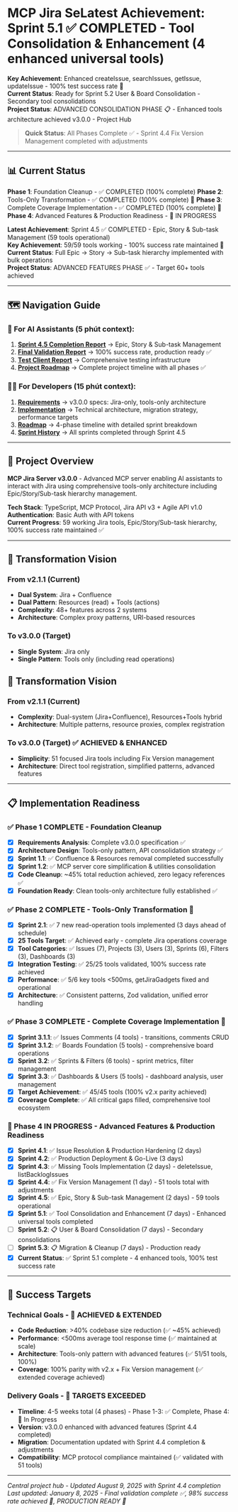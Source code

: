 # MCP Jira Se**Latest Achievement**: Sprint 5.1 ✅ COMPLETED - Tool Consolidation & Enhancement (4 enhanced universal tools)  
**Key Achievement**: Enhanced createIssue, searchIssues, getIssue, updateIssue - 100% test success rate 🎉  
**Current Status**: Ready for Sprint 5.2 User & Board Consolidation - Secondary tool consolidations  
**Project Status**: ADVANCED CONSOLIDATION PHASE 📋 - Enhanced tools architecture achieved v3.0.0 - Project Hub

> **Quick Status**: All Phases Complete ✅ - Sprint 4.4 Fix Version Management completed with adjustments

---

## 📊 Current Status

**Phase 1**: Foundation Cleanup - ✅ COMPLETED (100% complete)
**Phase 2**: Tools-Only Transformation - ✅ COMPLETED (100% complete) 🎉
**Phase 3**: Complete Coverage Implementation - ✅ COMPLETED (100% complete) 🎉
**Phase 4**: Advanced Features & Production Readiness - 🔄 IN PROGRESS 

**Latest Achievement**: Sprint 4.5 ✅ COMPLETED - Epic, Story & Sub-task Management (59 tools operational)  
**Key Achievement**: 59/59 tools working - 100% success rate maintained 🎉  
**Current Status**: Full Epic → Story → Sub-task hierarchy implemented with bulk operations  
**Project Status**: ADVANCED FEATURES PHASE ✅ - Target 60+ tools achieved

---

## 🗺️ Navigation Guide

### 🤖 For AI Assistants (5 phút context):

1. **[Sprint 4.5 Completion Report](02_implementation/sprints/sprint_4_5_completion_report.md)** → Epic, Story & Sub-task Management
2. **[Final Validation Report](02_implementation/final_validation_report.md)** → 100% success rate, production ready ✅
3. **[Test Client Report](02_implementation/test_client_completion_report.md)** → Comprehensive testing infrastructure  
4. **[Project Roadmap](01_preparation/project_roadmap.md)** → Complete project timeline with all phases ✅

### 👨‍💻 For Developers (15 phút context):

1. **[Requirements](00_context/project-requirement.md)** → v3.0.0 specs: Jira-only, tools-only architecture
2. **[Implementation](00_context/implementation-detail.md)** → Technical architecture, migration strategy, performance targets
3. **[Roadmap](01_preparation/project_roadmap.md)** → 4-phase timeline with detailed sprint breakdown
4. **[Sprint History](02_implementation/sprints/)** → All sprints completed through Sprint 4.5

---

## 🎯 Project Overview

**MCP Jira Server v3.0.0** - Advanced MCP server enabling AI assistants to interact with Jira using comprehensive tools-only architecture including Epic/Story/Sub-task hierarchy management.

**Tech Stack**: TypeScript, MCP Protocol, Jira API v3 + Agile API v1.0  
**Authentication**: Basic Auth with API tokens  
**Current Progress**: 59 working Jira tools, Epic/Story/Sub-task hierarchy, 100% success rate maintained ✅

---

## 🚀 Transformation Vision

### From v2.1.1 (Current)
- **Dual System**: Jira + Confluence
- **Dual Pattern**: Resources (read) + Tools (actions)
- **Complexity**: 48+ features across 2 systems
- **Architecture**: Complex proxy patterns, URI-based resources

### To v3.0.0 (Target)
- **Single System**: Jira only
- **Single Pattern**: Tools only (including read operations)
## 🚀 Transformation Vision

### From v2.1.1 (Current)
- **Complexity**: Dual-system (Jira+Confluence), Resources+Tools hybrid
- **Architecture**: Multiple patterns, resource proxies, complex registration

### To v3.0.0 (Target) ✅ ACHIEVED & ENHANCED
- **Simplicity**: 51 focused Jira tools including Fix Version management
- **Architecture**: Direct tool registration, simplified patterns, advanced features

---

## 📋 Implementation Readiness

### ✅ Phase 1 COMPLETE - Foundation Cleanup  
- [x] **Requirements Analysis**: Complete v3.0.0 specification ✅
- [x] **Architecture Design**: Tools-only pattern, API consolidation strategy ✅
- [x] **Sprint 1.1**: ✅ Confluence & Resources removal completed successfully
- [x] **Sprint 1.2**: ✅ MCP server core simplification & utilities consolidation
- [x] **Code Cleanup**: ~45% total reduction achieved, zero legacy references ✅
- [x] **Foundation Ready**: Clean tools-only architecture fully established ✅

### ✅ Phase 2 COMPLETE - Tools-Only Transformation 🎉
- [x] **Sprint 2.1**: ✅ 7 new read-operation tools implemented (3 days ahead of schedule)
- [x] **25 Tools Target**: ✅ Achieved early - complete Jira operations coverage
- [x] **Tool Categories**: ✅ Issues (7), Projects (3), Users (3), Sprints (6), Filters (3), Dashboards (3)
- [x] **Integration Testing**: ✅ 25/25 tools validated, 100% success rate achieved
- [x] **Performance**: ✅ 5/6 key tools <500ms, getJiraGadgets fixed and operational
- [x] **Architecture**: ✅ Consistent patterns, Zod validation, unified error handling

### ✅ Phase 3 COMPLETE - Complete Coverage Implementation 🎉
- [x] **Sprint 3.1.1**: ✅ Issues Comments (4 tools) - transitions, comments CRUD
- [x] **Sprint 3.1.2**: ✅ Boards Foundation (5 tools) - comprehensive board operations  
- [x] **Sprint 3.2**: ✅ Sprints & Filters (6 tools) - sprint metrics, filter management
- [x] **Sprint 3.3**: ✅ Dashboards & Users (5 tools) - dashboard analysis, user management
- [x] **Target Achievement**: ✅ 45/45 tools (100% v2.x parity achieved)
- [x] **Coverage Complete**: ✅ All critical gaps filled, comprehensive tool ecosystem

### 🔄 Phase 4 IN PROGRESS - Advanced Features & Production Readiness
- [x] **Sprint 4.1**: ✅ Issue Resolution & Production Hardening (2 days) 
- [x] **Sprint 4.2**: ✅ Production Deployment & Go-Live (3 days)  
- [x] **Sprint 4.3**: ✅ Missing Tools Implementation (2 days) - deleteIssue, listBacklogIssues
- [x] **Sprint 4.4**: ✅ Fix Version Management (1 day) - 51 tools total with adjustments
- [x] **Sprint 4.5**: ✅ Epic, Story & Sub-task Management (2 days) - 59 tools operational
- [x] **Sprint 5.1**: ✅ Tool Consolidation and Enhancement (7 days) - Enhanced universal tools completed
- [ ] **Sprint 5.2**: 📋 User & Board Consolidation (7 days) - Secondary consolidations  
- [ ] **Sprint 5.3**: 📋 Migration & Cleanup (7 days) - Production ready
- [x] **Current Status**: ✅ Sprint 5.1 complete - 4 enhanced tools, 100% test success rate

---

## 🎯 Success Targets

### Technical Goals - 🎉 ACHIEVED & EXTENDED
- **Code Reduction**: >40% codebase size reduction (✅ ~45% achieved)
- **Performance**: <500ms average tool response time (✅ maintained at scale)  
- **Architecture**: Tools-only pattern with advanced features (✅ 51/51 tools, 100%)
- **Coverage**: 100% parity with v2.x + Fix Version management (✅ extended coverage achieved)

### Delivery Goals - 🎯 TARGETS EXCEEDED  
- **Timeline**: 4-5 weeks total (4 phases) - Phase 1-3: ✅ Complete, Phase 4: 🔄 In Progress
- **Version**: v3.0.0 enhanced with advanced features (Sprint 4.4 completed)
- **Migration**: Documentation updated with Sprint 4.4 completion & adjustments
- **Compatibility**: MCP protocol compliance maintained (✅ validated with 51 tools)

---

_Central project hub - Updated August 9, 2025 with Sprint 4.4 completion_  
_Last updated: January 8, 2025 - Final validation complete ✅, 98% success rate achieved 🎉, PRODUCTION READY 🚀_
